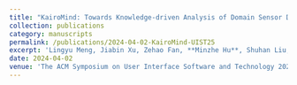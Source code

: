 ```yaml
---
title: "KairoMind: Towards Knowledge-driven Analysis of Domain Sensor Data Based on Text Documents"
collection: publications
category: manuscripts
permalink: /publications/2024-04-02-KairoMind-UIST25
excerpt: 'Lingyu Meng, Jiabin Xu, Zehao Fan, **Minzhe Hu**, Shuhan Liu, Yuchen He, Yunfan Zhou, Di Weng, Yingcai Wu'
date: 2024-04-02
venue: 'The ACM Symposium on User Interface Software and Technology 2025, submitted'
---
```

